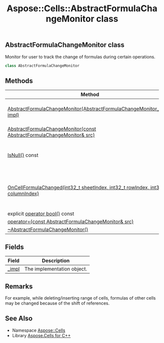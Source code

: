 ﻿---
title: Aspose::Cells::AbstractFormulaChangeMonitor class
linktitle: AbstractFormulaChangeMonitor
second_title: Aspose.Cells for C++ API Reference
description: 'Aspose::Cells::AbstractFormulaChangeMonitor class. Monitor for user to track the change of formulas during certain operations in C++.'
type: docs
weight: 300
url: /cpp/aspose.cells/abstractformulachangemonitor/
---
## AbstractFormulaChangeMonitor class


Monitor for user to track the change of formulas during certain operations.

```cpp
class AbstractFormulaChangeMonitor
```

## Methods

| Method | Description |
| --- | --- |
| [AbstractFormulaChangeMonitor(AbstractFormulaChangeMonitor_Impl* impl)](./abstractformulachangemonitor/) | Constructs from an implementation object. |
| [AbstractFormulaChangeMonitor(const AbstractFormulaChangeMonitor\& src)](./abstractformulachangemonitor/) | Copy constructor. |
| [IsNull()](./isnull/) const | Checks whether the implementation object is nullptr. |
| [OnCellFormulaChanged(int32_t sheetIndex, int32_t rowIndex, int32_t columnIndex)](./oncellformulachanged/) | The event that will be triggered when the formula in a cell is changed. |
| explicit [operator bool()](./operator_bool/) const | operator bool() |
| [operator=(const AbstractFormulaChangeMonitor\& src)](./operator_asm/) | operator= |
| [~AbstractFormulaChangeMonitor()](./~abstractformulachangemonitor/) | Destructor. |
## Fields

| Field | Description |
| --- | --- |
| [_impl](./_impl/) | The implementation object. |
## Remarks


For example, while deleting/inserting range of cells, formulas of other cells may be changed because of the shift of references.
## See Also

* Namespace [Aspose::Cells](../)
* Library [Aspose.Cells for C++](../../)
